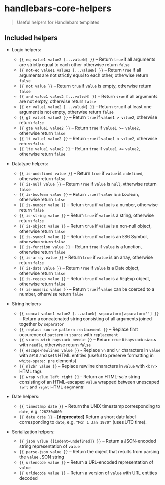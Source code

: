 # handlebars-core-helpers

> Useful helpers for Handlebars templates

## Included helpers

- Logic helpers:
	- `{{ eq value1 value2 [...valueN] }}` – Return `true` if all arguments are strictly equal to each other, otherwise return `false`
	- `{{ not-eq value1 value2 [...valueN] }}` – Return `true` if all arguments are not strictly equal to each other, otherwise return `false`
	- `{{ not value }}` – Return `true` if `value` is empty, otherwise return `false`
	- `{{ and value1 value2 [...valueN] }}` – Return `true` if all arguments are not empty, otherwise return `false`
	- `{{ or value1 value2 [...valueN] }}` – Return `true` if at least one argument is not empty, otherwise return `false`
	- `{{ gt value1 value2 }}` – Return `true` if `value1 > value2`, otherwise return `false`
	- `{{ gte value1 value2 }}` – Return `true` if `value1 >= value2`, otherwise return `false`
	- `{{ lt value1 value2 }}` – Return `true` if `value1 < value2`, otherwise return `false`
	- `{{ lte value1 value2 }}` – Return `true` if `value1 <= value2`, otherwise return `false`

- Datatype helpers:
	- `{{ is-undefined value }}` – Return `true` if `value` is `undefined`, otherwise return `false`
	- `{{ is-null value }}` – Return `true` if `value` is `null`, otherwise return `false`
	- `{{ is-boolean value }}` – Return `true` if `value` is a boolean, otherwise return `false`
	- `{{ is-number value }}` – Return `true` if `value` is a number, otherwise return `false`
	- `{{ is-string value }}` – Return `true` if `value` is a string, otherwise return `false`
	- `{{ is-object value }}` – Return `true` if `value` is a non-null object, otherwise return `false`
	- `{{ is-symbol value }}` – Return `true` if `value` is an ES6 Symbol, otherwise return `false`
	- `{{ is-function value }}` – Return `true` if `value` is a function, otherwise return `false`
	- `{{ is-array value }}` – Return `true` if `value` is an array, otherwise return `false`
	- `{{ is-date value }}` – Return `true` if `value` is a Date object, otherwise return `false`
	- `{{ is-regexp value }}` – Return `true` if `value` is a RegExp object, otherwise return `false`
	- `{{ is-numeric value }}` – Return `true` if `value` can be coerced to a number, otherwise return `false`

- String helpers:
	- `{{ concat value1 value2 [...valueN] separator=[separator=''] }}` – Return a concatenated string consisting of all arguments joined together by `separator`
	- `{{ replace source pattern replacement }}` – Replace first occurence of `pattern` in `source` with `replacement`
	- `{{ starts-with haystack needle }}` – Return `true` if `haystack` starts with `needle`, otherwise return `false`
	- `{{ escape-newlines value }}` – Replace `\n` and `\r` characters in `value` with `&#10` and `&#13` HTML entities (useful to preserve formatting in `white-space: pre` elements)
	- `{{ nl2br value }}` – Replace newline characters in `value` with `<br/>` HTML tags
	- `{{ wrap value left right }}` – Return an HTML-safe string consisting of an HTML-escaped `value` wrapped between unescaped `left` and `right` HTML segments

- Date helpers:
	- `{{ timestamp date }}` – Return the UNIX timestamp corresponding to `date`, e.g. `1262304000`
	-  `{{ date date }}` – **[deprecated]** Return a short date label corresponding to `date`, e.g. `"Mon 1 Jan 1970"` (uses UTC time).

- Serialization helpers:
	- `{{ json value {[indent=undefined]} }}` – Return a JSON-encoded string representation of `value`
	- `{{ parse-json value }}` – Return the object that results from parsing the `value` JSON string
	- `{{ urlencode value }}` – Return a URL-encoded representation of `value`
	- `{{ urldecode value }}` – Return a version of `value` with URL entities decoded
